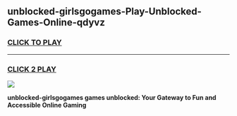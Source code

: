 
## unblocked-girlsgogames-Play-Unblocked-Games-Online-qdyvz
<h3>
<a href="https://premium76.site?title=unblocked-girlsgogames&ref=25A">CLICK TO PLAY</a></h3>
<hr>

<h3>
<a href="https://premium76.site?title=unblocked-girlsgogames&ref=25A">CLICK 2 PLAY</a>
  
</h3>

<a href="https://premium76.site?title=unblocked-girlsgogames&ref=25A"><img src="https://clearcache.store/games.png"></a>


**unblocked-girlsgogames games unblocked: Your Gateway to Fun and Accessible Online Gaming**
